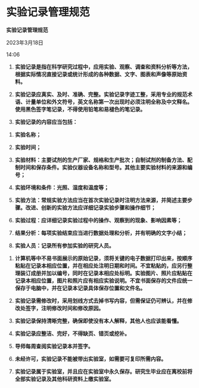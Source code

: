 # 实验记录管理规范

**实验记录管理规范**

2023年3月18日

14:06

 

1.  **实验记录是指在科学研究过程中，应用实验、观察、调查和资料分析等方法，根据实际情况直接记录或统计形成的各种数据、文字、图表和声像等原始资料。**

2.  **实验记录应真实、及时、准确、完整。实验记录字迹工整，采用专业的规范术语、计量单位和外文符号，英文名称第一次出现时必须注明全称及中文释名。使用黑色签字笔记录，不得使用铅笔和易褪色的笔记录。**

3.  **实验记录的内容应当包括：**

<!-- -->

1.  **实验名称；**

2.  **实验时间；**

3.  **实验材料：主要试剂的生产厂家、规格和生产批次；自制试剂的制备方法、配制时间和保存条件。实验仪器设备名称和型号。其他主要实验材料的来源和编号；**

4.  **实验环境和条件：光照、湿度和温度等；**

5.  **实验方法：常规实验方法应当在首次实验记录时注明方法来源，并简述主要步骤。改进、创新的实验方法应详细记录实验步骤和操作细节；**

6.  **实验过程：应详细记录实验过程中的操作、观察到的现象、影响因素等；**

7.  **结果分析：每项实验结束应当进行数据处理和分析，并有明确的文字小结；**

8.  **实验人员：记录所有参加实验的研究人员。**

<!-- -->

1.  **计算机等中不易书面展示的原始记录，须将关键的电子数据打印出来，按顺序粘贴在记录本相应位置，并在相应处注明日期和时间。不宜粘贴的，应另行整理装订成册并加以编号，同时在记录本相应处标明。实验图片、照片应粘贴在记录本相应位置，图片和照片应有相应实验说明。不宜书面保存的文件应统一保存于电脑中，并在记录本记录具体保存位置和文件名。**

2.  **实验记录需修改时，采用划线方式去掉书写内容，但需保证仍可辨认，并在修改处签字，注明修改时间和修改原因。**

3.  **实验记录保持清晰完整，确保即使没有本人解释，其他人也应该能看懂。**

4.  **实验记录应整洁、完好，不得缺页、错页或挖补。**

5.  **导师每周查阅实验记录本并签字。**

6.  **未经许可，实验记录不能被带出实验室，如需要可复印所需内容。**

7.  **实验记录属于实验室，并且应在实验室中永久保存。研究生毕业应在离校前将全部实验记录及其他科研资料上缴实验室。**
